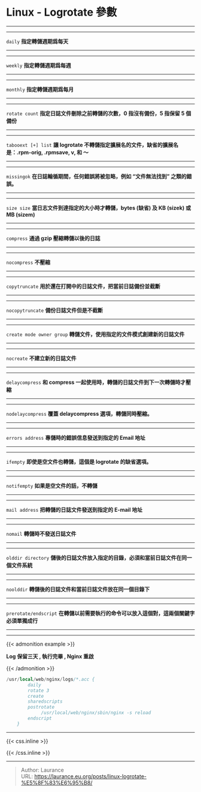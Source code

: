 # Linux - Logrotate 參數


***
***

`daily` **指定轉儲週期爲每天**

***
***

`weekly` **指定轉儲週期爲每週**

***
***

`monthly` **指定轉儲週期爲每月**

***
***

`rotate count` **指定日誌文件刪除之前轉儲的次數，0 指沒有備份，5 指保留 5 個備份**

***
***

`tabooext [+] list` **讓 logrotate 不轉儲指定擴展名的文件，缺省的擴展名是：.rpm-orig, .rpmsave, v, 和 ～**

***
***

`missingok` **在日誌輪循期間，任何錯誤將被忽略，例如 “文件無法找到” 之類的錯誤。**

***
***

`size size` **當日志文件到達指定的大小時才轉儲，bytes (缺省) 及 KB (sizek) 或 MB (sizem)**

***
***

`compress` **通過 gzip 壓縮轉儲以後的日誌**

***
***

`nocompress` **不壓縮**

***
***

`copytruncate` **用於還在打開中的日誌文件，把當前日誌備份並截斷**

***
***

`nocopytruncate` **備份日誌文件但是不截斷**

***
***

`create mode owner group`  **轉儲文件，使用指定的文件模式創建新的日誌文件**

***
***

`nocreate` **不建立新的日誌文件**

***
***

`delaycompress` **和 compress 一起使用時，轉儲的日誌文件到下一次轉儲時才壓縮**

***
***

`nodelaycompress` **覆蓋 delaycompress 選項，轉儲同時壓縮。**

***
***

`errors address`  **專儲時的錯誤信息發送到指定的 Email 地址**

***
***

`ifempty` **即使是空文件也轉儲，這個是 logrotate 的缺省選項。**

***
***

`notifempty` **如果是空文件的話，不轉儲**

***
***

`mail address`  **把轉儲的日誌文件發送到指定的 E-mail 地址**

***
***

`nomail`  **轉儲時不發送日誌文件**

***
***

`olddir directory` **儲後的日誌文件放入指定的目錄，必須和當前日誌文件在同一個文件系統**

***
***

`noolddir` **轉儲後的日誌文件和當前日誌文件放在同一個目錄下**

***
***

`prerotate/endscript` **在轉儲以前需要執行的命令可以放入這個對，這兩個關鍵字必須單獨成行**

***
***

{{< admonition example >}}

**Log 保留三天 , 執行完畢 , Nginx 重啟**

{{< /admonition >}}
    
```sql
/usr/local/web/nginx/logs/*.acc {
        daily
        rotate 3
        create
        sharedscripts
        postrotate
             /usr/local/web/nginx/sbin/nginx -s reload
        endscript
    }
```




***

{{< css.inline >}}
<style>
.emojify {
	font-family: Apple Color Emoji, Segoe UI Emoji, NotoColorEmoji, Segoe UI Symbol, Android Emoji, EmojiSymbols;
	font-size: 2rem;
	vertical-align: middle;
}
@media screen and (max-width:650px) {
  .nowrap {
    display: block;
    margin: 25px 0;
  }
}
</style>
{{< /css.inline >}}


---

> Author: Laurance  
> URL: https://laurance.eu.org/posts/linux-logrotate-%E5%8F%83%E6%95%B8/  

